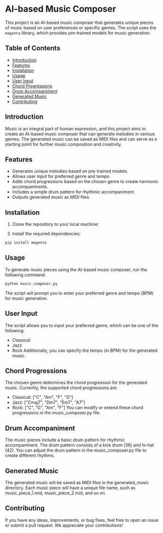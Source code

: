 # AI-based Music Composer

This project is an AI-based music composer that generates unique pieces of music based on user preferences or specific genres. The script uses the `magenta` library, which provides pre-trained models for music generation.

## Table of Contents
- [Introduction](#introduction)
- [Features](#features)
- [Installation](#installation)
- [Usage](#usage)
- [User Input](#user-input)
- [Chord Progressions](#chord-progressions)
- [Drum Accompaniment](#drum-accompaniment)
- [Generated Music](#generated-music)
- [Contributing](#contributing)

## Introduction

Music is an integral part of human expression, and this project aims to create an AI-based music composer that can generate melodies in various genres. The generated music can be saved as MIDI files and can serve as a starting point for further music composition and creativity.

## Features

- Generates unique melodies based on pre-trained models.
- Allows user input for preferred genre and tempo.
- Adds chord progressions based on the chosen genre to create harmonic accompaniments.
- Includes a simple drum pattern for rhythmic accompaniment.
- Outputs generated music as MIDI files.

## Installation

1. Clone the repository to your local machine:

2. Install the required dependencies:

```bash
pip install magenta
```

## Usage
To generate music pieces using the AI-based music composer, run the following command:

```bash
python music_composer.py
```
The script will prompt you to enter your preferred genre and tempo (BPM) for music generation.

## User Input
The script allows you to input your preferred genre, which can be one of the following:

- Classical
- Jazz
- Rock
Additionally, you can specify the tempo (in BPM) for the generated music.

## Chord Progressions
The chosen genre determines the chord progression for the generated music. Currently, the supported chord progressions are:

- Classical: ["C", "Am", "F", "G"]
- Jazz: ["Cmaj7", "Dm7", "Em7", "A7"]
- Rock: ["C", "G", "Am", "F"]
You can modify or extend these chord progressions in the music_composer.py file.

## Drum Accompaniment
The music pieces include a basic drum pattern for rhythmic accompaniment. The drum pattern consists of a kick drum (36) and hi-hat (42). You can adjust the drum pattern in the music_composer.py file to create different rhythms.

## Generated Music
The generated music will be saved as MIDI files in the generated_music directory. Each music piece will have a unique file name, such as music_piece_1.mid, music_piece_2.mid, and so on.

## Contributing
If you have any ideas, improvements, or bug fixes, feel free to open an issue or submit a pull request. We appreciate your contributions!


